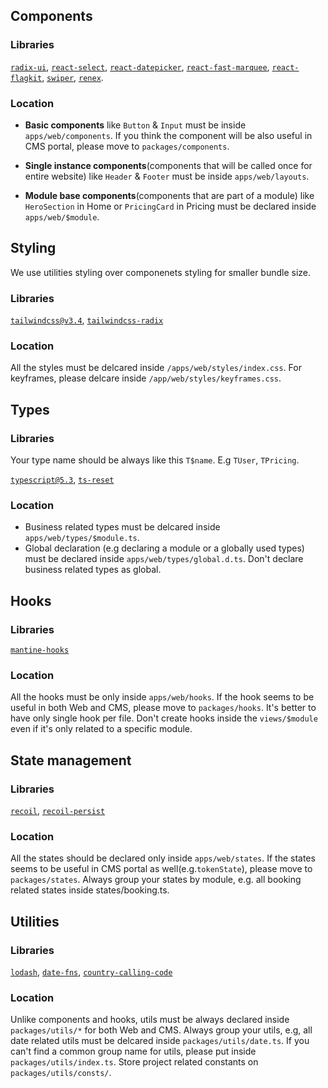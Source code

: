 ## Components

### Libraries

[`radix-ui`](https://www.radix-ui.com/), [`react-select`](https://react-select.com/), [`react-datepicker`](https://reactdatepicker.com/), [`react-fast-marquee`](https://www.react-fast-marquee.com/), [`react-flagkit`](https://www.npmjs.com/package/react-flagkit), [`swiper`](https://swiperjs.com/), [`renex`](https://www.npmjs.com/package/renex).

### Location

- **Basic components** like `Button` & `Input` must be inside `apps/web/components`. If you think the component will be also useful in CMS portal, please move to `packages/components`.

- **Single instance components**(components that will be called once for entire website) like `Header` & `Footer` must be inside `apps/web/layouts`.

- **Module base components**(components that are part of a module) like `HeroSection` in Home or `PricingCard` in Pricing must be declared inside `apps/web/$module`.

## Styling

We use utilities styling over componenets styling for smaller bundle size.

### Libraries

[`tailwindcss@v3.4`](https://tailwindcss.com/), [`tailwindcss-radix`](https://www.npmjs.com/package/tailwindcss-radix)

### Location

All the styles must be delcared inside `/apps/web/styles/index.css`. For keyframes, please delcare inside `/app/web/styles/keyframes.css`.

## Types

### Libraries

Your type name should be always like this `T$name`. E.g `TUser`, `TPricing`.

[`typescript@5.3`](https://www.typescriptlang.org/), [`ts-reset`](@total-typescript/ts-reset)

### Location

- Business related types must be delcared inside `apps/web/types/$module.ts`.
- Global declaration (e.g declaring a module or a globally used types) must be declared inside `apps/web/types/global.d.ts`. Don't declare business related types as global.

## Hooks

### Libraries

[`mantine-hooks`](https://mantine.dev/hooks/use-click-outside/)

### Location

All the hooks must be only inside `apps/web/hooks`. If the hook seems to be useful in both Web and CMS, please move to `packages/hooks`. It's better to have only single hook per file. Don't create hooks inside the `views/$module` even if it's only related to a specific module.

## State management

### Libraries

[`recoil`](https://recoiljs.org/), [`recoil-persist`](https://www.npmjs.com/package/recoil-persist)

### Location

All the states should be declared only inside `apps/web/states`. If the states seems to be useful in CMS portal as well(e.g.`tokenState`), please move to `packages/states`. Always group your states by module, e.g. all booking related states inside states/booking.ts.

## Utilities

### Libraries

[`lodash`](https://lodash.com/), [`date-fns`](https://www.npmjs.com/package/date-fns), [`country-calling-code`](https://www.npmjs.com/package/country-calling-code)

### Location

Unlike components and hooks, utils must be always declared inside `packages/utils/*` for both Web and CMS. Always group your utils, e.g, all date related utils must be delcared inside `packages/utils/date.ts`. If you can't find a common group name for utils, please put inside `packages/utils/index.ts`. Store project related constants on `packages/utils/consts/`.
